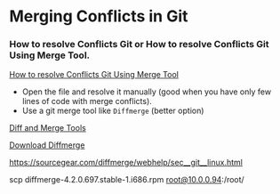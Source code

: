 # Merging Conflicts in Git
### How to resolve Conflicts Git or How to resolve Conflicts Git Using Merge Tool.
[How to resolve Conflicts Git Using Merge Tool](https://www.youtube.com/watch?v=Tu-CuBqulsA&list=RDCMUCuFg53ZTr6maqBC-4i9o4-w&index=5)

- Open the file and resolve it manually (good when you have only few lines of code with merge conflicts).
- Use a git merge tool like `Diffmerge` (better option)

[Diff and Merge Tools](https://www.youtube.com/watch?v=iCGrKFH2oeo)

[Download Diffmerge](https://sourcegear.com/diffmerge/downloads.php)

https://sourcegear.com/diffmerge/webhelp/sec__git__linux.html


scp diffmerge-4.2.0.697.stable-1.i686.rpm root@10.0.0.94:/root/